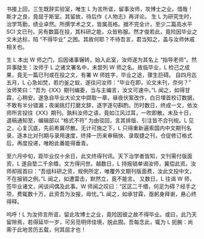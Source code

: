 书接上回，三生既辞实验室，唯生 L 为言所诓，留事汝师，攻博士之业。惜哉！斯才之良，竟屈于斯室。其留故，待后作《人物志》再详论。
生 L 为研究生时，治学笃勤，绩业卓然。所撰学术之文，皆属高格。据不完全计，至少二篇高水平 SCI 文已刊，另有数篇在投，其科研之能，众皆称服。然才俊若此，竟险因毕业之文未达标，陷 “不得毕业” 之困。其故何耶？不待吾言，君当知之，盖与汝师休戚相关也。

生 L 本出 W 师之门，后因诸事辗转，始入此室，汝师遂为其名上 “指导老师”。然异事陡生：汝师于 L 之诸文署名中，未尝列 W 师之名。故临毕业，L 检己之成果，竟无一篇已刊或在投之文，有署 W 师姓字，毕业之途，骤生巨碍。
自四月迄五月，L 心急如焚，若灼釜之蚁，遂往问汝师：“毕业在即，论文未刊，奈何？” 汝师笑曰：“吾为《XX》期刊编委，当与主编言，汝文可速中。”L 闻之，如得甘霖，心稍安。遂急自毕业大论文中撷取一章，昼夜伏案改作，白日埋首校订数据，不敢有半分错漏；夜阑挑灯打磨文辞，逐字逐句斟酌。历时数日，终成一文，依汝师所言投往《XX》期刊。孰料汝师之语，竟如江风过耳，一吹即散。未及十日，退稿通知至，编辑部以 “格式不符” 为由驳回，言其排版、引注皆不合刊规。L 见之，心复沉底，先前希冀尽散。无计可施之下，L 只得重新遍索国内中文期刊名录，逐本比对刊期与录用速度，终择一历来审稿快、录取捷之刊，仓促修订格式后，再度投递，唯盼此番能得垂青。

至六月中旬，距毕业仅十余日，此文终得刊讯。天下治学者皆知，文刊需付版面资，L 遂自垫二千余缗，文方得问世。越数日，L 持报销单谒汝师，冀偿此资。汝师却摇首曰：“吾组科研之资，规例所定，唯覆外文期刊版面费，汝此文投中文，不在报销之例。”L 闻之，如遭雷击，默然立，竟不能言。
又数日，L 往谒 W 师，签毕业诸文，闲谈间偶及此事。W 师闻之叹曰：“区区二千缗，何足为碍？经手之项，费辄数十万，此资吾为汝报，毋忧。”L 闻之，如承甘霖，亟躬身拜谢，悬心终得释。

呜呼！L 为汝师言所诓，留此攻博士之业，竟险因彼之故不得毕业。或曰，此乃天留隙焉，若得延毕一岁，可另觅明师佳境，脱此囿。吾每念此，辄为 L 扼腕：尚需于此地苦历五载，何其屈才也！

